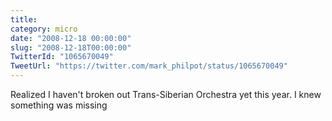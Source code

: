 ```yaml
---
title: 
category: micro
date: "2008-12-18 00:00:00"
slug: "2008-12-18T00:00:00"
TwitterId: "1065670049"
TweetUrl: "https://twitter.com/mark_philpot/status/1065670049"
---
```


Realized I haven't broken out Trans-Siberian Orchestra yet this year. I knew
something was missing
